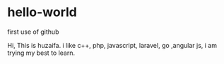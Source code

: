 # hello-world
first use of github

Hi,
This is huzaifa. i like c++, php, javascript, laravel, go ,angular js,
i am trying my best to learn.
